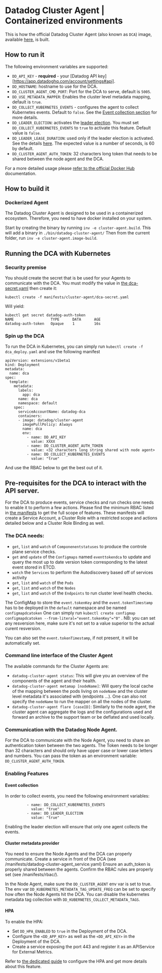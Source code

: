 # Datadog Cluster Agent | Containerized environments 

This is how the official Datadog Cluster Agent (also known as `DCA`) image, available [here](https://hub.docker.com/r/datadog/cluster-agent/), is built.

## How to run it

The following environment variables are supported:

- `DD_API_KEY` - **required** - your [Datadog API key][https://app.datadoghq.com/account/settings#api].
- `DD_HOSTNAME`: hostname to use for the DCA.
- `DD_CLUSTER_AGENT_CMD_PORT`: Port for the DCA to serve, default is `5005`.
- `DD_USE_METADATA_MAPPER`: Enables the cluster level metadata mapping, default is `true`.
- `DD_COLLECT_KUBERNETES_EVENTS` - configures the agent to collect Kubernetes events. Default to `false`. See the [Event collection section](#event-collection) for more details.
- `DD_LEADER_ELECTION`: activates the [leader election](#leader-election). You must set `DD_COLLECT_KUBERNETES_EVENTS` to `true` to activate this feature. Default value is `false`.
- `DD_LEADER_LEASE_DURATION`: used only if the leader election is activated. See the details [here](#leader-election-lease). The expected value is a number of seconds, is 60 by default. 
- `DD_CLUSTER_AGENT_AUTH_TOKEN`: 32 characters long token that needs to be shared between the node agent and the DCA.

For a more detailed usage please [refer to the official Docker Hub](https://hub.docker.com/r/datadog/cluster-agent/) documentation.

## How to build it

### Dockerized Agent

The Datadog Cluster Agent is designed to be used in a containerized ecosystem.
Therefore, you need to have docker installed on your system.

Start by creating the binary by running `inv -e cluster-agent.build`. This will add a binary in `./bin/datadog-cluster-agent/`
Then from the current folder, run `inv -e cluster-agent.image-build`.

## Running the DCA with Kubernetes

### Security premise
<a name="security-premise"></a>

You should create the secret that is be used for your Agents to communicate with the DCA. 
You must modify the value in [the dca-secret.yaml](/manifests/cluster-agent/dca-secret.yaml) then create it:

`kubectl create -f manifests/cluster-agent/dca-secret.yaml` 

Will yield:

```
kubectl get secret datadog-auth-token
NAME                 TYPE      DATA      AGE
datadog-auth-token   Opaque    1         16s

```

### Spin up the DCA
To run the DCA in Kubernetes, you can simply run `kubectl create -f dca_deploy.yaml` and use the following manifest

```
apiVersion: extensions/v1beta1
kind: Deployment
metadata:
  name: dca
spec:
  template:
    metadata:
      labels:
        app: dca
      name: dca
      namespace: default
    spec:
      serviceAccountName: datadog-dca
      containers:
      - image: datadog/cluster-agent
        imagePullPolicy: Always
        name: dca
        env:
          - name: DD_API_KEY
            value: XXXX
          - name: DD_CLUSTER_AGENT_AUTH_TOKEN
            value: <32 characters long string shared with node agent>
          - name: DD_COLLECT_KUBERNETES_EVENTS
            value: "true"
```
And use the RBAC below to get the best out of it.

## Pre-requisites for the DCA to interact with the API server.

For the DCA to produce events, service checks and run checks one needs to enable it to perform a few actions.
Please find the minimum RBAC listed in [the manifests](/manifests/rbac) to get the full scope of features.
These manifests will create a Service Account, a Cluster Role with a restricted scope and actions detailed below and a Cluster Role Binding as well.

### The DCA needs:

- `get`, `list` and `watch` of `Componenentstatuses` to produce the controle plane service checks.
- `get` and `update` of the `Configmaps` named `eventtokendca` to update and query the most up to date version token corresponding to the latest event stored in ETCD.
- `watch` the `Services` to perform the Autodiscovery based off of services activity
- `get`, `list` and `watch` of the `Pods`
- `get`, `list` and `watch`  of the `Nodes`
- `get`, `list` and `watch`  of the `Endpoints` to run cluster level health checks.

The ConfigMap to store the `event.tokenKey` and the `event.tokenTimestamp` has to be deployed in the `default` namespace and be named `configmapdcatoken`
One can simply run `kubectl create configmap configmapdcatoken --from-literal="event.tokenKey"="0"` .
NB: you can set any resversion here, make sure it's not set to a value superior to the actual curent resversion.

You can also set the `event.tokenTimestamp`, if not present, it will be automatically set.

### Command line interface of the Cluster Agent

The available commands for the Cluster Agents are:
- `datadog-cluster-agent status`: This will give you an overview of the components of the agent and their health.
- `datadog-cluster-agent metamap [nodeName]`: Will query the local cache of the mapping between the pods living on `nodeName`
    and the cluster level metadata it's associated with (endpoints ...).
    One can also not specify the `nodeName` to run the mapper on all the nodes of the cluster.
- `datadog-cluster-agent flare [caseID]`: Similarly to the node agent, the cluster agent can aggregate the logs and the configurations used
    and forward an archive to the support team or be deflated and used locally.


### Communication with the Datadog Node Agent.

For the DCA to communicate with the Node Agent, you need to share an authentication token between the two agents.
The Token needs to be longer than 32 characters and should only have upper case or lower case letters and numbers.
You can pass the token as an environment variable: `DD_CLUSTER_AGENT_AUTH_TOKEN`.

### Enabling Features

#### Event collection

In order to collect events, you need the following environment variables:
```
          - name: DD_COLLECT_KUBERNETES_EVENTS
            value: "true"
          - name: DD_LEADER_ELECTION
            value: "true"
```
Enabling the leader election will ensure that only one agent collects the events.

#### Cluster metadata provider

You need to ensure the Node Agents and the DCA can properly communicate.
Create a service in front of the DCA (see /manifests/datadog-cluster-agent_service.yaml)
Ensure an auth_token is properly shared between the agents.
Confirm the RBAC rules are properly set (see /manifests/rbac/).

In the Node Agent, make sure the `DD_CLUSTER_AGENT` env var is set to true.
The env var `DD_KUBERNETES_METADATA_TAG_UPDATE_FREQ` can be set to specify how often the Node Agents hit the DCA.
You can disable the kubernetes metadata tag collection with `DD_KUBERNETES_COLLECT_METADATA_TAGS`.

#### HPA

To enable the HPA: 
- Set `DD_HPA_ENABLED` to `true` in the Deployment of the DCA.
- Configure the `<DD_APP_KEY>` as well as the `<DD_API_KEY>` in the Deployment of the DCA.
- Create a service exposing the port 443 and register it as an APIService for External Metrics.

Refer to [the dedicated guide](/docs/cluster-agent/HORIZONTAL_POD_AUTOSCALING.md) to configure the HPA and get more details about this feature.
